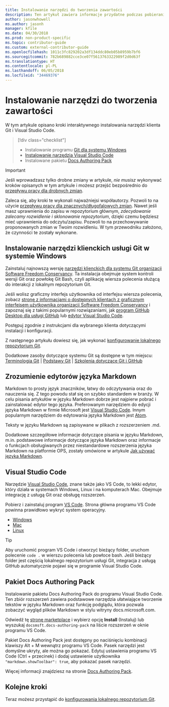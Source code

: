 ```yaml
---
title: Instalowanie narzędzi do tworzenia zawartości
description: Ten artykuł zawiera informacje przydatne podczas pobierania i instalowania narzędzi klienta potrzebnych do programu Git oraz edytowania plików ze znacznikami języka Markdown.
author: jasonwhowell
ms.author: jasonh
manager: kfile
ms.date: 04/30/2018
ms.prod: non-product-specific
ms.topic: contributor-guide
ms.custom: external-contributor-guide
ms.openlocfilehash: 1011c3fc829202a3df134ddc80eb05b8959b7bf6
ms.sourcegitcommit: 782b689882cce3ce07f5613763322989f2d0d63f
ms.translationtype: HT
ms.contentlocale: pl-PL
ms.lasthandoff: 06/05/2018
ms.locfileid: "34469376"
---
```

# <a name="install-content-authoring-tools"></a>Instalowanie narzędzi do tworzenia zawartości

W tym artykule opisano kroki interaktywnego instalowania narzędzi klienta Git i Visual Studio Code.
> [!div class="checklist"]
> * Instalowanie programu [Git dla systemu Windows](https://git-scm.com/download/win)
> * [Instalowanie narzędzia Visual Studio Code](https://code.visualstudio.com/)
> * Instalowane pakietu [Docs Authoring Pack](https://marketplace.visualstudio.com/items?itemName=docsmsft.docs-authoring-pack)

>[!IMPORTANT]
> Jeśli wprowadzasz tylko drobne zmiany w artykule, *nie musisz* wykonywać kroków opisanych w tym artykule i możesz przejść bezpośrednio do [przepływu pracy dla drobnych zmian](index.md#quick-edits-to-existing-documents).
>
> Zaleca się, aby kroki te wykonali najważniejsi współautorzy. Pozwoli to na użycie [przepływu pracy dla znacznych/długofalowych zmian](how-to-write-workflows-major.md). Nawet jeśli masz uprawnienia do zapisu w repozytorium głównym, *zdecydowanie zalecamy rozwidlenie i sklonowanie repozytorium*, dzięki czemu będziesz mieć uprawnienia do odczytu/zapisu. Pozwoli to na przechowywanie proponowanych zmian w Twoim rozwidleniu. W tym przewodniku założono, że czynności te zostały wykonane.

## <a name="install-git-client-tools-on-windows"></a>Instalowanie narzędzi klienckich usługi Git w systemie Windows

 Zainstaluj najnowszą wersję [narzędzi klienckich dla systemu Git organizacji Software Freedom Conservancy](https://git-scm.com/download/). Ta instalacja obejmuje system kontroli wersji Git oraz powłokę Git Bash, czyli aplikację wiersza polecenia służącą do interakcji z lokalnym repozytorium Git.

Jeśli wolisz graficzny interfejs użytkownika od interfejsu wiersza polecenia, zobacz [stronę z informacjami o dostępnych klientach z graficznym interfejsem użytkownika organizacji Software Freedom Conservancy](https://git-scm.com/downloads/guis) i zapoznaj się z takimi popularnymi rozwiązaniami, jak [program GitHub Desktop dla usługi GitHub](https://desktop.github.com/) lub [edytor Visual Studio Code](https://www.visualstudio.com/products/code-vs.aspx).

Postępuj zgodnie z instrukcjami dla wybranego klienta dotyczącymi instalacji i konfiguracji.

Z następnego artykułu dowiesz się, jak wykonać [konfigurowanie lokalnego repozytorium Git](get-started-setup-local.md).

   Dodatkowe zasoby dotyczące systemu Git są dostępne w tym miejscu: [Terminologia Git](https://help.github.com/articles/github-glossary) | [Podstawy Git](https://git-scm.com/book/en/v2/Getting-Started-Git-Basics) | [Szkolenia dotyczące Git i GitHub](https://help.github.com/articles/good-resources-for-learning-git-and-github/)

## <a name="understand-markdown-editors"></a>Zrozumienie edytorów języka Markdown

Markdown to prosty język znaczników, łatwy do odczytywania oraz do nauczenia się. Z tego powodu stał się on szybko standardem w branży. W celu pisania artykułów w języku Markdown dobrze jest najpierw pobrać i zainstalować edytor tego języka.  Preferowanym narzędziem do edycji języka Markdown w firmie Microsoft jest [Visual Studio Code](https://code.visualstudio.com/). Innym popularnym narzędziem do edytowania języka Markdown jest [Atom](https://atom.io).

Teksty w języku Markdown są zapisywane w plikach z rozszerzeniem .md.

Dodatkowe szczegółowe informacje dotyczące pisania w języku Markdown, m.in. podstawowe informacje dotyczące języka Markdown oraz informacje o funkcjach obsługiwanych przez niestandardowe rozszerzenia języka Markdown na platformie OPS, zostały omówione w artykule [Jak używać języka Markdown](how-to-write-use-markdown.md).

## <a name="visual-studio-code"></a>Visual Studio Code

Narzędzie [Visual Studio Code](https://code.visualstudio.com/), znane także jako VS Code, to lekki edytor, który działa w systemach Windows, Linux i na komputerach Mac. Obejmuje integrację z usługą Git oraz obsługę rozszerzeń.

Pobierz i zainstaluj program [VS Code](https://code.visualstudio.com/). Strona główna programu VS Code powinna prawidłowo wykryć system operacyjny.

- [Windows](https://code.visualstudio.com/docs/setup/windows)
- [Mac](https://code.visualstudio.com/docs/setup/mac)
- [Linux](https://code.visualstudio.com/docs/setup/linux)

> [!TIP]
> Aby uruchomić program VS Code i otworzyć bieżący folder, uruchom polecenie `code .` w wierszu polecenia lub powłoce bash. Jeśli bieżący folder jest częścią lokalnego repozytorium usługi Git, integracja z usługą GitHub automatycznie pojawi się w programie Visual Studio Code.

## <a name="docs-authoring-pack"></a>Pakiet Docs Authoring Pack
Instalowanie pakietu Docs Authoring Pack do programu Visual Studio Code. Ten zbiór rozszerzeń zawiera podstawowe narzędzia ułatwiające tworzenie tekstów w języku Markdown oraz funkcję podglądu, która pozwala zobaczyć wygląd plików Markdown w stylu witryny docs.microsoft.com.

   Odwiedź tę [stronę marketplace](https://marketplace.visualstudio.com/items?itemName=docsmsft.docs-authoring-pack) i wybierz opcję **Install** (Instaluj) lub wyszukaj `docsmsft.docs-authoring-pack` na liście rozszerzeń w oknie programu VS Code. 

   Pakiet Docs Authoring Pack jest dostępny po naciśnięciu kombinacji klawiszy Alt + M wewnątrz programu VS Code. Pasek narzędzi jest domyślne ukryty, ale można go pokazać. Edytuj ustawienia programu VS Code (Ctrl + przecinek) i dodaj ustawienie użytkownika `"markdown.showToolbar": true`, aby pokazać pasek narzędzi.

   Więcej informacji znajdziesz na stronie [Docs Authoring Pack](how-to-write-docs-auth-pack.md).


## <a name="next-steps"></a>Kolejne kroki

Teraz możesz przystąpić do [konfigurowania lokalnego repozytorium Git](get-started-setup-local.md).
